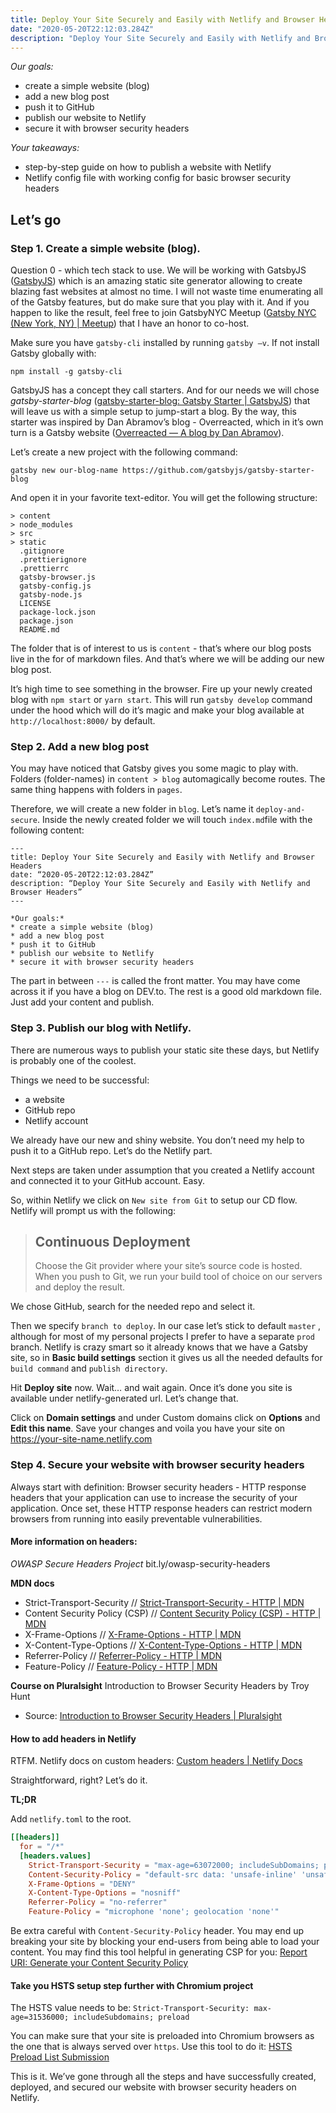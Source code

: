 ```yaml
---
title: Deploy Your Site Securely and Easily with Netlify and Browser Headers
date: "2020-05-20T22:12:03.284Z"
description: "Deploy Your Site Securely and Easily with Netlify and Browser Headers"
---
```


*Our goals:*
* create a simple website (blog)
* add a new blog post
* push it to GitHub
* publish our website to Netlify
* secure it with browser security headers

*Your takeaways:*
* step-by-step guide on how to publish a website with Netlify
* Netlify config file with working config for basic browser security headers

## Let’s go
### Step 1. Create a simple website (blog). 
Question 0 - which tech stack to use. We will be working with GatsbyJS ([GatsbyJS](https://www.gatsbyjs.org/)) which is an amazing static site generator allowing to create blazing fast websites at almost no time. I will not waste time enumerating all of the Gatsby features, but do make sure that you play with it. And if you happen to like the result, feel free to join GatsbyNYC Meetup ([Gatsby NYC (New York, NY) | Meetup](https://www.meetup.com/Gatsby-NYC/)) that I have an honor to co-host.

Make sure you have `gatsby-cli` installed by running `gatsby —v`. If not install Gatsby globally with:
```shell
npm install -g gatsby-cli
```

GatsbyJS has a concept they call starters. And for our needs we will chose *gatsby-starter-blog* ([gatsby-starter-blog: Gatsby Starter | GatsbyJS](https://www.gatsbyjs.org/starters/gatsbyjs/gatsby-starter-blog/)) that will leave us with a simple setup to jump-start a blog. By the way, this starter was inspired by Dan Abramov’s blog - Overreacted, which in it’s own turn is a Gatsby website ([Overreacted — A blog by Dan Abramov](https://overreacted.io/)).

Let’s create a new project with the following command:
```shell
gatsby new our-blog-name https://github.com/gatsbyjs/gatsby-starter-blog
```

And open it in your favorite text-editor.  You will get the following structure:
```
> content
> node_modules
> src
> static
  .gitignore
  .prettierignore
  .prettierrc
  gatsby-browser.js
  gatsby-config.js
  gatsby-node.js
  LICENSE
  package-lock.json
  package.json
  README.md
```

The folder that is of interest to us is `content` - that’s where our blog posts live in the for of markdown files. And that’s where we will be adding our new blog post.

It’s high time to see something in the browser. Fire up your newly created blog with  `npm start` or `yarn start`. This will run `gatsby develop` command under the hood which will do it’s magic and make your blog available at `http://localhost:8000/` by default. 

### Step 2. Add a new blog post
You may have noticed that Gatsby gives you some magic to play with. Folders (folder-names) in `content > blog` automagically become routes. The same thing happens with folders in `pages`. 

Therefore, we will create a new folder in `blog`. Let’s name it `deploy-and-secure`. Inside the newly created folder we will touch `index.md`file with the following content: 
```MD
---
title: Deploy Your Site Securely and Easily with Netlify and Browser Headers
date: “2020-05-20T22:12:03.284Z”
description: “Deploy Your Site Securely and Easily with Netlify and Browser Headers”
---

*Our goals:*
* create a simple website (blog)
* add a new blog post
* push it to GitHub
* publish our website to Netlify
* secure it with browser security headers
```

The part in between `---` is called the front matter.  You may have come across it if you have a blog on DEV.to. The rest is a good old markdown file. Just add your content and publish.

### Step 3. Publish our blog with Netlify.
There are numerous ways to publish your static site these days, but Netlify is probably one of the coolest.

Things we need to be successful:
* a website
* GitHub repo
* Netlify account

We already have our new and shiny website. You don’t need my help to push it to a GitHub repo. Let’s do the Netlify part. 

Next steps are taken under assumption that you created a Netlify account and connected it to your GitHub account. Easy.

So, within Netlify we click on `New site from Git` to setup our CD flow. Netlify will prompt us with the following:

> ## Continuous Deployment
> Choose the Git provider where your site’s source code is hosted. When you push to Git, we run your build tool of choice on our servers and deploy the result.

We chose GitHub, search for the needed repo and select it.

Then we specify `branch to deploy`. In our case let’s stick to default `master` , although for most of my personal projects I prefer to have a separate `prod` branch. Netlify is crazy smart so it already knows that we have a Gatsby site, so in **Basic build settings** section it gives us all the needed defaults for `build command` and `publish directory`.

Hit **Deploy site** now. Wait… and wait again. Once it’s done you site is available under netlify-generated url. Let’s change that. 

Click on **Domain settings** and under Custom domains click on **Options** and **Edit this name**. Save your changes and voila you have your site on https://your-site-name.netlify.com

### Step 4. Secure your website with browser security headers

Always start with definition:
Browser security headers - HTTP response headers that your application can use to increase the security of your application. Once set, these HTTP response headers can restrict modern browsers from running into easily preventable vulnerabilities.

#### More information on headers:
*OWASP Secure Headers Project*
bit.ly/owasp-security-headers

**MDN docs**
* Strict-Transport-Security // [Strict-Transport-Security - HTTP | MDN](https://developer.mozilla.org/en-US/docs/Web/HTTP/Headers/Strict-Transport-Security)
* Content Security Policy (CSP) // [Content Security Policy (CSP) - HTTP | MDN](https://developer.mozilla.org/en-US/docs/Web/HTTP/CSP)
* X-Frame-Options // [X-Frame-Options - HTTP | MDN](https://developer.mozilla.org/en-US/docs/Web/HTTP/Headers/X-Frame-Options)
* X-Content-Type-Options // [X-Content-Type-Options - HTTP | MDN](https://developer.mozilla.org/en-US/docs/Web/HTTP/Headers/X-Content-Type-Options)
* Referrer-Policy // [Referrer-Policy - HTTP | MDN](https://developer.mozilla.org/en-US/docs/Web/HTTP/Headers/Referrer-Policy)
* Feature-Policy // [Feature-Policy - HTTP | MDN](https://developer.mozilla.org/en-US/docs/Web/HTTP/Headers/Feature-Policy)

**Course on Pluralsight**
Introduction to Browser Security Headers by Troy Hunt
* Source: [Introduction to Browser Security Headers | Pluralsight](https://www.pluralsight.com/courses/browser-security-headers)

#### How to add headers in Netlify
RTFM. Netlify docs on custom headers: [Custom headers | Netlify Docs](https://docs.netlify.com/routing/headers/)

Straightforward, right? Let’s do it.

**TL;DR**

Add `netlify.toml` to the root.
```toml
[[headers]]
  for = "/*"
  [headers.values]
    Strict-Transport-Security = "max-age=63072000; includeSubDomains; preload"
    Content-Security-Policy = "default-src data: 'unsafe-inline' 'unsafe-eval' https:; script-src data: 'unsafe-inline' 'unsafe-eval' https: blob:; style-src data: 'unsafe-inline' https:; img-src data: https: blob:; font-src data: https:; connect-src https: wss: blob:; media-src https: blob:; object-src https:; child-src https: data: blob:; form-action https:; block-all-mixed-content"
    X-Frame-Options = "DENY"
    X-Content-Type-Options = "nosniff"
    Referrer-Policy = "no-referrer"
    Feature-Policy = "microphone 'none'; geolocation 'none'"
```

Be extra careful with `Content-Security-Policy` header. You may end up breaking your site by blocking your end-users from being able to load your content. You may find this tool helpful in generating CSP for you: [Report URI: Generate your Content Security Policy](https://report-uri.com/home/generate)

#### Take you HSTS setup step further with Chromium project

The HSTS value needs to be:
`Strict-Transport-Security: max-age=31536000; includeSubdomains; preload`

You can make sure that your site is preloaded into Chromium browsers as the one that is always served over `https`. Use this tool to do it: [HSTS Preload List Submission](https://hstspreload.org/)

This is it. We’ve gone through all the steps and have successfully created, deployed, and secured our website with browser security headers on Netlify.

